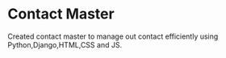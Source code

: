 # Contact Master
Created contact master to manage out contact efficiently using Python,Django,HTML,CSS and JS.
